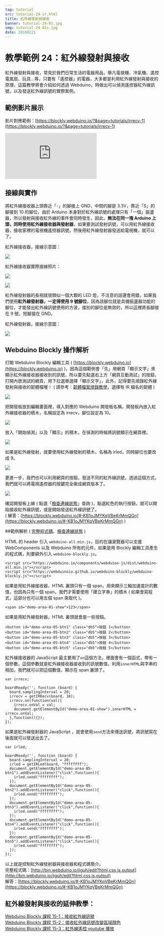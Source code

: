 ```yaml
---
tag: tutorial
src: tutorial-24-ir.html
title: 紅外線發射與接收
banner: tutorial-24-01.jpg
img: tutorial-24-01s.jpg
date: 20160221
---
```


<!-- @@master  = ../../_layout.html-->

<!-- @@block  =  meta-->

<title>教學範例 24：紅外線發射與接收 :::: Webduino = Web × Arduino</title>

<meta name="description" content="紅外線發射與接收，常見於我們日常生活的電器用品，舉凡電視機、冷氣機、遙控電風扇、玩具...等，只要有「遙控器」的電器，大多都是利用紅外線發射與接收的原理，這篇教學將會介紹如何透過 Webduino，時做出可以偵測遙控器紅外線訊號，以及發送紅外線訊號的實際案例。">

<meta itemprop="description" content="紅外線發射與接收，常見於我們日常生活的電器用品，舉凡電視機、冷氣機、遙控電風扇、玩具...等，只要有「遙控器」的電器，大多都是利用紅外線發射與接收的原理，這篇教學將會介紹如何透過 Webduino，時做出可以偵測遙控器紅外線訊號，以及發送紅外線訊號的實際案例。">

<meta property="og:description" content="紅外線發射與接收，常見於我們日常生活的電器用品，舉凡電視機、冷氣機、遙控電風扇、玩具...等，只要有「遙控器」的電器，大多都是利用紅外線發射與接收的原理，這篇教學將會介紹如何透過 Webduino，時做出可以偵測遙控器紅外線訊號，以及發送紅外線訊號的實際案例。">

<meta property="og:title" content="教學範例 24：紅外線發射與接收" >

<meta property="og:url" content="https://webduino.io/tutorials/tutorial-24-ir.html">

<meta property="og:image" content="https://webduino.io/img/tutorials/tutorial-24-01s.jpg">

<meta itemprop="image" content="https://webduino.io/img/tutorials/tutorial-24-01s.jpg">

<include src="../_include-tutorials.html"></include>

<!-- @@close-->

<!-- @@block  =  preAndNext-->

<include src="../_include-tutorials-content.html"></include>

<!-- @@close-->

<!-- @@block  =  tutorials-->

# 教學範例 24：紅外線發射與接收

紅外線發射與接收，常見於我們日常生活的電器用品，舉凡電視機、冷氣機、遙控電風扇、玩具...等，只要有「遙控器」的電器，大多都是利用紅外線發射與接收的原理，這篇教學將會介紹如何透過 Webduino，時做出可以偵測遙控器紅外線訊號，以及發送紅外線訊號的實際案例。

## 範例影片展示

影片對應範例：[https://blockly.webduino.io/?&page=tutorials/irrecv-1](https://blockly.webduino.io/?&page=tutorials/irrecv-1)  

<iframe class="youtube" src="https://www.youtube.com/embed/lfN0D4198CM" frameborder="0" allowfullscreen></iframe>

## 接線與實作

將紅外線接收器上頭靠近「-」的腳接上 GND，中間的腳是 3.3V，靠近「S」的腳接到 10 的腳位，由於 Arduino 本身對於紅外線訊號的處理只有「一個」振盪器，所以發射與接收紅外線的事件會同時發生，因此，**無法在同一塊 Arduino 上頭，同時使用紅外線接收器與發射器**，如果要測試發射訊號，可以用紅外線接收器，接收家裡的電視機遙控器訊號，然後用紅外線發射器發送給電視機，就可以了。

紅外線接收器，接線示意圖：

![](../img/tutorials/tutorial-24-02.jpg)

紅外線接收器實際接線照片：

![](../img/tutorials/tutorial-24-03.jpg)

![](../img/tutorials/tutorial-24-04.jpg)

紅外線發射器的長相就很類似一個大顆的 LED 燈，不注意的話還會用錯，如果我們使用**紅外線發射器，一定得使用 9 號腳位**，因為該腳位就是具備振盪器功能的腳位，才能發出紅外線訊號使用的方波，接別的腳位是無效的，所以這裡將長腳接在 9 號，短腳接在 GND。

紅外線發射器，接線示意圖：

![](../img/tutorials/tutorial-24-05.jpg)

## Webduino Blockly 操作解析

打開 Webduino Blockly 編輯工具 ( [https://blockly.webduino.io](https://blockly.webduino.io) )，因為這個範例會「先」用網頁「顯示文字」來顯示紅外線接收器接收到的訊號，所以要先點選右上方「網頁互動測試」的按鈕，打開內嵌測試的網頁，用下拉選單選擇「顯示文字」，此外，記得要先燒錄紅外線發射與接收的韌體檔喔！ ( 請參考：[韌體檔案燒錄教學](https://webduino.io/tutorials/info-07-arduino-ino.html)，選擇有 IR 檔名的韌體 )

![](../img/tutorials/tutorial-24-06.jpg)

把開發板放到編輯畫面裡，填入對應的 Webduino 開發板名稱，開發板內放入紅外線接收器的積木，名稱設定為 irrecv，腳位設定為 10。

![](../img/tutorials/tutorial-24-07.jpg)

放入「開始偵測」以及「顯示」的積木，在偵測的時候將訊號顯示在網頁裡。

![](../img/tutorials/tutorial-24-08.jpg)

如果是紅外線發射，就要使用紅外線發射的積木，名稱為 irled，同時腳位也要改成 9。

![](../img/tutorials/tutorial-24-09.jpg)

更進一步，我們也可以利用網頁的按鈕，發送不同的紅外線訊號，透過這個方式，我們就可以將電視遙控器的按鍵完全做成網頁版本了。

![](../img/tutorials/tutorial-24-10.jpg)

確認開發板上線 ( 點選「[檢查連線狀態](https://webduino.io/device.html)」查詢 )，點選紅色的執行按鈕，就可以開始接收紅外線訊號，或是開始發送紅外線訊號了。  
( 解答：[https://blockly.webduino.io/#-KB1oJMYKqVBeKrMmQGn](https://blockly.webduino.io/#-KB1oJMYKqVBeKrMmQGn) )

##範例解析 ( [完整程式碼](http://bin.webduino.io/jiguh/edit?html,css,js,output)、[檢查連線狀態](https://webduino.io/device.html) )

HTML 的 header 引入 `webduino-all.min.js`，目的在讓瀏覽器可以支援 WebComponents 以及 Webduino 所有的元件，如果是用 Blockly 編輯工具產生的程式碼，則要額外引入 `webduino-blockly.js`。

	<script src="https://webduino.io/components/webduino-js/dist/webduino-all.min.js"></script>
	<script src="https://webduinoio.github.io/webduino-blockly/webduino-blockly.js"></script>

如果是用紅外線接收器，HTML 裏頭只有一個 span，用來顯示三軸加速度計的數值，也因為只有一個 span，我們才需要使用「建立字串」的積木 ( 如果會寫程式，這部分也可以用五個 span 來取代 )。

	<span id="demo-area-01-show">123</span>

如果是用紅外線發射器，HTML 裏頭就會是一些按鈕。

	<button id="demo-area-05-btn1" class="db5">按鈕 1</button>
	<button id="demo-area-05-btn2" class="db5">按鈕 2</button>
	<button id="demo-area-05-btn3" class="db5">按鈕 3</button>
	<button id="demo-area-05-btn4" class="db5">按鈕 4</button>
	<button id="demo-area-05-btn5" class="db5">按鈕 5</button>

紅外線接收器的 JavaScript 最主要用了`on`這個方法，裡面會有一個函式，帶有一個參數，這個參數就是紅外線接收器接收到的訊號數值，利用`innerHTML`與字串的相加，我們就可以把這個數值，顯示在 span 裏頭了。

	var irrecv;

	boardReady('', function (board) {
	  board.samplingInterval = 20;
	  irrecv = getIRRecv(board, 10);
	  irrecv.on(function(val){
	    irrecv.onVal = val;
	    document.getElementById("demo-area-01-show").innerHTML = irrecv.onVal;
	  },function(){});
	});

如果是紅外線發射器的 JavaScript ，就會使用`send`方法來傳送訊號，將訊號寫在後面就可以發送出去了。

	var irled;

	boardReady('', function (board) {
	  board.samplingInterval = 20;
	  irled = getIRLed(board, "ffffffff");
	  document.getElementById("demo-area-05-btn1").addEventListener("click",function(){
	    irled.send("ffffffff");
	  });
	  document.getElementById("demo-area-05-btn2").addEventListener("click",function(){
	    irled.send("ffffffff");
	  });
	  document.getElementById("demo-area-05-btn3").addEventListener("click",function(){
	    irled.send("ffffffff");
	  });
	  document.getElementById("demo-area-05-btn4").addEventListener("click",function(){
	    irled.send("ffffffff");
	  });
	  document.getElementById("demo-area-05-btn5").addEventListener("click",function(){
	    irled.send("ffffffff");
	  });
	});

以上就是控制紅外線發射器與接收器和程式碼簡介。   
完整程式碼：[http://bin.webduino.io/jiguh/edit?html,css,js,output](http://bin.webduino.io/jiguh/edit?html,css,js,output)  
解答：[https://blockly.webduino.io/#-KB1oJMYKqVBeKrMmQGn](https://blockly.webduino.io/#-KB1oJMYKqVBeKrMmQGn)

## 紅外線發射與接收的延伸教學：

[Webduino Blockly 課程 15-1：接收紅外線訊號](https://blockly.webduino.io/?lang=zh-hant&page=tutorials/irrecv-1#-K0qf8JH7bENOyJgc25r)  
[Webduino Blockly 課程 15-2：接收紅外線訊號改變區域顏色](https://blockly.webduino.io/?lang=zh-hant&page=tutorials/irrecv-2#-K0qhamTHkjMc9nZg4rc)  
[Webduino Blockly 課程 15-3：紅外線遙控 youtube 播放](https://blockly.webduino.io/?lang=zh-hant&page=tutorials/irrecv-3#-K0qllY_jNznqTDWliZ4)  


<!-- @@close-->